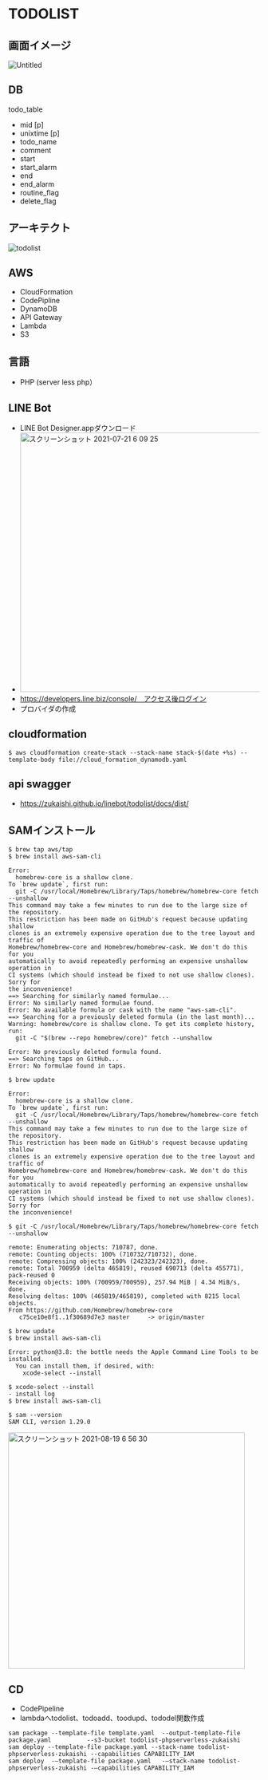 # TODOLIST

## 画面イメージ
![Untitled](https://user-images.githubusercontent.com/22611735/126231053-ef22a400-8a6a-4236-89c0-fbe5bc5bec66.jpg)

## DB
todo_table
- mid [p]
- unixtime [p]
- todo_name
- comment
- start
- start_alarm
- end
- end_alarm
- routine_flag
- delete_flag

## アーキテクト
![todolist](https://user-images.githubusercontent.com/22611735/128646914-c92323bf-c7e2-48bd-9c51-cfd886c86ff9.jpg)

## AWS
- CloudFormation
- CodePipline
- DynamoDB
- API Gateway
- Lambda
- S3 

## 言語
- PHP (server less php）

## LINE Bot
- LINE Bot Designer.appダウンロード
- <img width="520" alt="スクリーンショット 2021-07-21 6 09 25" src="https://user-images.githubusercontent.com/22611735/126395763-47ed2917-ff86-416a-83b4-997cbd1338e6.png">
- https://developers.line.biz/console/　アクセス後ログイン
- プロバイダの作成

## cloudformation
```
$ aws cloudformation create-stack --stack-name stack-$(date +%s) --template-body file://cloud_formation_dynamodb.yaml
```

## api swagger
- https://zukaishi.github.io/linebot/todolist/docs/dist/

## SAMインストール
```
$ brew tap aws/tap
$ brew install aws-sam-cli
```

```
Error: 
  homebrew-core is a shallow clone.
To `brew update`, first run:
  git -C /usr/local/Homebrew/Library/Taps/homebrew/homebrew-core fetch --unshallow
This command may take a few minutes to run due to the large size of the repository.
This restriction has been made on GitHub's request because updating shallow
clones is an extremely expensive operation due to the tree layout and traffic of
Homebrew/homebrew-core and Homebrew/homebrew-cask. We don't do this for you
automatically to avoid repeatedly performing an expensive unshallow operation in
CI systems (which should instead be fixed to not use shallow clones). Sorry for
the inconvenience!
==> Searching for similarly named formulae...
Error: No similarly named formulae found.
Error: No available formula or cask with the name "aws-sam-cli".
==> Searching for a previously deleted formula (in the last month)...
Warning: homebrew/core is shallow clone. To get its complete history, run:
  git -C "$(brew --repo homebrew/core)" fetch --unshallow

Error: No previously deleted formula found.
==> Searching taps on GitHub...
Error: No formulae found in taps.
```

```
$ brew update
```

```
Error: 
  homebrew-core is a shallow clone.
To `brew update`, first run:
  git -C /usr/local/Homebrew/Library/Taps/homebrew/homebrew-core fetch --unshallow
This command may take a few minutes to run due to the large size of the repository.
This restriction has been made on GitHub's request because updating shallow
clones is an extremely expensive operation due to the tree layout and traffic of
Homebrew/homebrew-core and Homebrew/homebrew-cask. We don't do this for you
automatically to avoid repeatedly performing an expensive unshallow operation in
CI systems (which should instead be fixed to not use shallow clones). Sorry for
the inconvenience!
```
```
$ git -C /usr/local/Homebrew/Library/Taps/homebrew/homebrew-core fetch --unshallow
```
```
remote: Enumerating objects: 710787, done.
remote: Counting objects: 100% (710732/710732), done.
remote: Compressing objects: 100% (242323/242323), done.
remote: Total 700959 (delta 465819), reused 690713 (delta 455771), pack-reused 0
Receiving objects: 100% (700959/700959), 257.94 MiB | 4.34 MiB/s, done.
Resolving deltas: 100% (465819/465819), completed with 8215 local objects.
From https://github.com/Homebrew/homebrew-core
   c75ce10e8f1..1f30689d7e3 master     -> origin/master
```

```
$ brew update
$ brew install aws-sam-cli
```
```
Error: python@3.8: the bottle needs the Apple Command Line Tools to be installed.
  You can install them, if desired, with:
    xcode-select --install
```

```
$ xcode-select --install
- install log
$ brew install aws-sam-cli
```

```
$ sam --version
SAM CLI, version 1.29.0
```

<img width="474" alt="スクリーンショット 2021-08-19 6 56 30" src="https://user-images.githubusercontent.com/22611735/129977568-44f28bf5-72e7-4c49-ae1c-5ab6b209ff0c.png">


## CD
- CodePipeline
- lambdaへtodolist、todoadd、toodupd、tododel関数作成
```
sam package --template-file template.yaml  --output-template-file package.yaml          --s3-bucket todolist-phpserverless-zukaishi
sam deploy --template-file package.yaml --stack-name todolist-phpserverless-zukaishi --capabilities CAPABILITY_IAM
sam deploy  -–template-file package.yaml   -–stack-name todolist-phpserverless-zukaishi -–capabilities CAPABILITY_IAM
```